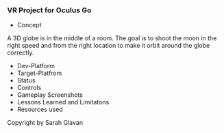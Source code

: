### VR Project for Oculus Go
* Concept

A 3D globe is in the middle of a room. The goal is to shoot the moon in the right speed and from the right location to make it orbit around the globe correctly.
* Dev-Platform
* Target-Platfrom
* Status
* Controls
* Gameplay Screenshots
* Lessons Learned and Limitatons
* Resources used

Copyright by Sarah Glavan